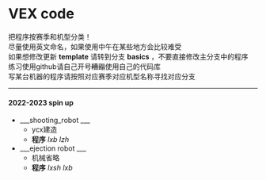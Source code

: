 # VEX code
把程序按赛季和机型分类！   
尽量使用英文命名，如果使用中午在某些地方会比较难受    
如果想修改更新 __template__ 请转到分支 __basics__ ，不要直接修改主分支中的程序    
练习使用github请自己开号~~糟蹋~~使用自己的代码库     
写某台机器的程序请按照对应赛季对应机型名称寻找对应分支    

___

#### 2022-2023 spin up  
* ___shooting_robot ___
    * ycx建造
    * __程序__ _lxb_ _lzh_    
* ___ejection robot ___ 
    * 机械省略
    * __程序__ _lxsh_ _lxb_    
